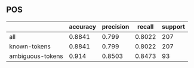 
## POS

|                  | accuracy | precision | recall | support |
|------------------|----------|-----------|--------|---------|
| all              | 0.8841   | 0.799     | 0.8022 | 207     |
| known-tokens     | 0.8841   | 0.799     | 0.8022 | 207     |
| ambiguous-tokens | 0.914    | 0.8503    | 0.8473 | 93      |

